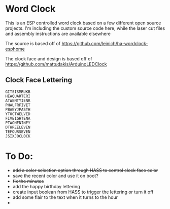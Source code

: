# Word Clock
This is an ESP controlled word clock based on a few different open source projects. I'm including the custom source code here, while the laser cut files and assembly instructions are available elsewhere

The source is based off of https://github.com/leinich/ha-wordclock-esphome

The clock face and design is based off of https://github.com/mattudakis/ArduinoLEDClock

## Clock Face Lettering
```
GITSISMRUKB
HEAQUARTERI
ATWENTYIENR
PHALFRFIVET
PBAEYJPASTH
YTOCTWELVED
FIVEIGHTENA
PTWONENINEY
DTHREELEVEN
TEFOURSEVEN
JSIXJOCLOCK
```

# To Do:
- ~~add a color selection option through HASS to control clock face color~~
- save the recent color and use it on boot?
- ~~fix the minutes~~
- add the happy birthday lettering
- create input boolean from HASS to trigger the lettering or turn it off
- add some flair to the text when it turns to the hour
- 
